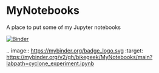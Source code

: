 # MyNotebooks
A place to put some of my Jupyter notebooks

[![Binder](https://mybinder.org/badge_logo.svg)](https://mybinder.org/v2/gh/bikegeek/MyNotebooks/main?labpath=cyclone_experiment.ipynb)

.. image:: https://mybinder.org/badge_logo.svg
 :target: https://mybinder.org/v2/gh/bikegeek/MyNotebooks/main?labpath=cyclone_experiment.ipynb

